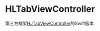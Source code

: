 # HLTabViewController

第三方框架[HJTabViewController](https://github.com/panghaijiao/HJTabViewController)的Swift版本
